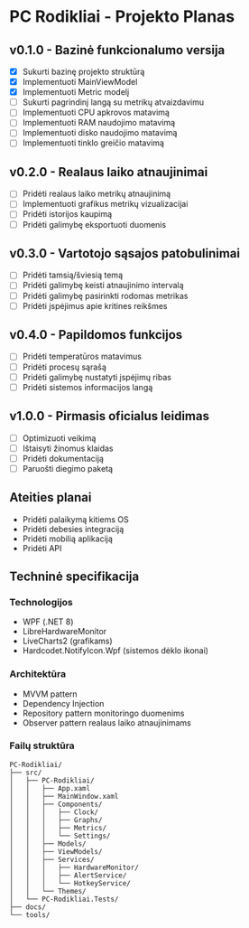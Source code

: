 # PC Rodikliai - Projekto Planas

## v0.1.0 - Bazinė funkcionalumo versija
- [x] Sukurti bazinę projekto struktūrą
- [x] Implementuoti MainViewModel
- [x] Implementuoti Metric modelį
- [ ] Sukurti pagrindinį langą su metrikų atvaizdavimu
- [ ] Implementuoti CPU apkrovos matavimą
- [ ] Implementuoti RAM naudojimo matavimą
- [ ] Implementuoti disko naudojimo matavimą
- [ ] Implementuoti tinklo greičio matavimą

## v0.2.0 - Realaus laiko atnaujinimai
- [ ] Pridėti realaus laiko metrikų atnaujinimą
- [ ] Implementuoti grafikus metrikų vizualizacijai
- [ ] Pridėti istorijos kaupimą
- [ ] Pridėti galimybę eksportuoti duomenis

## v0.3.0 - Vartotojo sąsajos patobulinimai
- [ ] Pridėti tamsią/šviesią temą
- [ ] Pridėti galimybę keisti atnaujinimo intervalą
- [ ] Pridėti galimybę pasirinkti rodomas metrikas
- [ ] Pridėti įspėjimus apie kritines reikšmes

## v0.4.0 - Papildomos funkcijos
- [ ] Pridėti temperatūros matavimus
- [ ] Pridėti procesų sąrašą
- [ ] Pridėti galimybę nustatyti įspėjimų ribas
- [ ] Pridėti sistemos informacijos langą

## v1.0.0 - Pirmasis oficialus leidimas
- [ ] Optimizuoti veikimą
- [ ] Ištaisyti žinomus klaidas
- [ ] Pridėti dokumentaciją
- [ ] Paruošti diegimo paketą

## Ateities planai
- Pridėti palaikymą kitiems OS
- Pridėti debesies integraciją
- Pridėti mobilią aplikaciją
- Pridėti API

## Techninė specifikacija

### Technologijos
- WPF (.NET 8)
- LibreHardwareMonitor
- LiveCharts2 (grafikams)
- Hardcodet.NotifyIcon.Wpf (sistemos dėklo ikonai)

### Architektūra
- MVVM pattern
- Dependency Injection
- Repository pattern monitoringo duomenims
- Observer pattern realaus laiko atnaujinimams

### Failų struktūra
```
PC-Rodikliai/
├── src/
│   ├── PC-Rodikliai/
│   │   ├── App.xaml
│   │   ├── MainWindow.xaml
│   │   ├── Components/
│   │   │   ├── Clock/
│   │   │   ├── Graphs/
│   │   │   ├── Metrics/
│   │   │   └── Settings/
│   │   ├── Models/
│   │   ├── ViewModels/
│   │   ├── Services/
│   │   │   ├── HardwareMonitor/
│   │   │   ├── AlertService/
│   │   │   └── HotkeyService/
│   │   └── Themes/
│   └── PC-Rodikliai.Tests/
├── docs/
└── tools/
``` 
